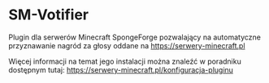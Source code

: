 # SM-Votifier

Plugin dla serwerów Minecraft SpongeForge pozwalający na automatyczne przyznawanie nagród za głosy oddane na https://serwery-minecraft.pl

Więcej informacji na temat jego instalacji można znaleźć w poradniku dostępnym tutaj:
https://serwery-minecraft.pl/konfiguracja-pluginu

